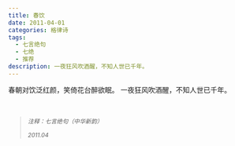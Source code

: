 ```yaml
---
title: 春饮
date: 2011-04-01
categories: 格律诗
tags:
  - 七言绝句
  - 七绝
  - 推荐
description: 一夜狂风吹酒醒，不知人世已千年。
---
```


春朝对饮泛红颜，笑倚花台醉欲眠。
一夜狂风吹酒醒，不知人世已千年。

<br/>
<blockquote>
<p><small><i>注释：七言绝句（中华新韵）</i></small></p>
<p><small><i>2011.04</i></small></p>
</blockquote>